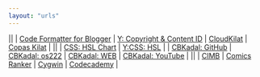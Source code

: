 ```yaml
---
layout: "urls"
---
```


||
| [Code Formatter for Blogger](http://codeformatter.blogspot.com/) | [Y: Copyright & Content ID](https://www.youtube.com/playlist?list=PLpjK416fmKwRnRbv72ksHRYEknNSaAFkd) | [CloudKilat](https://portal.cloudkilat.com/) | [Copas Kilat](https://rahmatm.samik-ibrahim.vlsm.org/2017/08/copas-kilat.html) | 
||
| [CSS: HSL Chart](https://www.quackit.com/css/color/charts/hsl_color_chart.cfm) | [Y:CSS: HSL](https://www.youtube.com/watch?v=EJtmfkKulNA) |
| [CBKadal: GitHub](https://github.com/cbkadal/) | [CBKadal: os222](https://github.com/cbkadal/os222/) | [CBKadal: WEB](https://cbkadal.github.io/os222/) | [CBKadal: YouTube](https://www.youtube.com/channel/UCY2i-wSRGAbo1hLSsyEDLaA) |
||
| [CIMB](https://www.octoclicks.co.id/) | [Comics Ranker](https://www.ranker.com/list/best-comic-strips-ever/ranker-comics/) | [Cygwin](https://devtidbits.com/2011/07/01/cygwin-walkthrough-and-beginners-guide-is-it-linux-for-windows-or-a-posix-compatible-alternative-to-powershell/) | [Codecademy](https://www.codecademy.com/) | 

